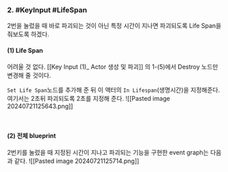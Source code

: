 <br>

### 2. #KeyInput #LifeSpan
2번을 눌렀을 때 바로 파괴되는 것이 아닌 특정 시간이 지나면 파괴되도록 Life Span을 줘보도록 하겠다. 

#### (1) Life Span
어려울 것 없다. [[Key Input (1)_ Actor 생성 및 파괴]] 의 1-(5)에서 Destroy  노드만 변경해 줄 것이다. 

`Set Life Span`노드를 추가해 준 뒤 이 액터의 `In Lifespan`(생명시간)을 지정해준다. 여기서는 2초뒤 파괴되도록 2초를 지정해 준다. 
![[Pasted image 20240721125643.png]]

<br>

#### (2) 전체 blueprint
2번키를 눌렀을 때 지정된 시간이 지나고 파괴되는 기능을 구현한 event graph는 다음과 같다.
![[Pasted image 20240721125714.png]]
